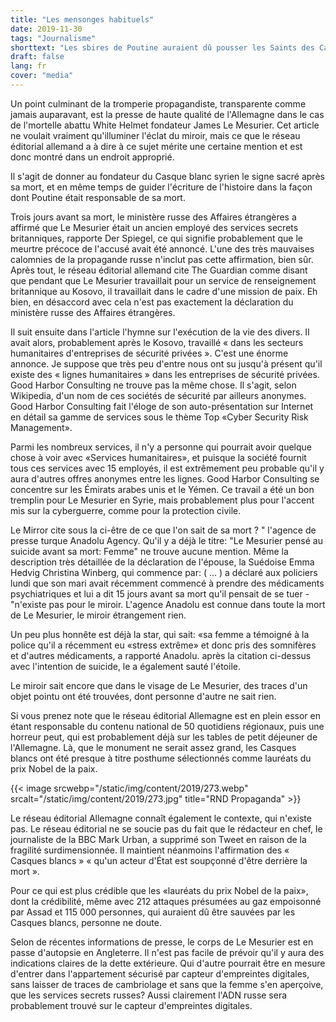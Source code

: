 ```yaml
---
title: "Les mensonges habituels"
date: 2019-11-30
tags: "Journalisme"
shorttext: "Les sbires de Poutine auraient dû pousser les Saints des Casques blancs du balcon."
draft: false
lang: fr
cover: "media"
---
```


Un point culminant de la tromperie propagandiste, transparente comme
jamais auparavant, est la presse de haute qualité de l\'Allemagne dans
le cas de l\'mortelle abattu White Helmet fondateur James Le Mesurier.
Cet article ne voulait vraiment qu\'illuminer l\'éclat du miroir, mais
ce que le réseau éditorial allemand a à dire à ce sujet mérite une
certaine mention et est donc montré dans un endroit approprié.

Il s\'agit de donner au fondateur du Casque blanc syrien le signe sacré
après sa mort, et en même temps de guider l\'écriture de l\'histoire
dans la façon dont Poutine était responsable de sa mort.

Trois jours avant sa mort, le ministère russe des Affaires étrangères a
affirmé que Le Mesurier était un ancien employé des services secrets
britanniques, rapporte Der Spiegel, ce qui signifie probablement que le
meurtre précoce de l\'accusé avait été annoncé. L\'une des très
mauvaises calomnies de la propagande russe n\'inclut pas cette
affirmation, bien sûr. Après tout, le réseau éditorial allemand cite The
Guardian comme disant que pendant que Le Mesurier travaillait pour un
service de renseignement britannique au Kosovo, il travaillait dans le
cadre d\'une mission de paix. Eh bien, en désaccord avec cela n\'est pas
exactement la déclaration du ministère russe des Affaires étrangères.

Il suit ensuite dans l\'article l\'hymne sur l\'exécution de la vie des
divers. Il avait alors, probablement après le Kosovo, travaillé « dans
les secteurs humanitaires d\'entreprises de sécurité privées ». C\'est
une énorme annonce. Je suppose que très peu d\'entre nous ont su
jusqu\'à présent qu\'il existe des « lignes humanitaires » dans les
entreprises de sécurité privées. Good Harbor Consulting ne trouve pas la
même chose. Il s\'agit, selon Wikipedia, d\'un nom de ces sociétés de
sécurité par ailleurs anonymes. Good Harbor Consulting fait l\'éloge de
son auto-présentation sur Internet en détail sa gamme de services sous
le thème Top «Cyber Security Risk Management».

Parmi les nombreux services, il n\'y a personne qui pourrait avoir
quelque chose à voir avec «Services humanitaires», et puisque la société
fournit tous ces services avec 15 employés, il est extrêmement peu
probable qu\'il y aura d\'autres offres anonymes entre les lignes. Good
Harbor Consulting se concentre sur les Émirats arabes unis et le Yémen.
Ce travail a été un bon tremplin pour Le Mesurier en Syrie, mais
probablement plus pour l\'accent mis sur la cyberguerre, comme pour la
protection civile.

Le Mirror cite sous la ci-être de ce que l\'on sait de sa mort ? \"
l\'agence de presse turque Anadolu Agency. Qu\'il y a déjà le titre: "Le
Mesurier pensé au suicide avant sa mort: Femme" ne trouve aucune
mention. Même la description très détaillée de la déclaration de
l\'épouse, la Suédoise Emma Hedvig Christina Winberg, qui commence par:
( ... ) a déclaré aux policiers lundi que son mari avait récemment
commencé à prendre des médicaments psychiatriques et lui a dit 15 jours
avant sa mort qu\'il pensait de se tuer - "n\'existe pas pour le miroir.
L\'agence Anadolu est connue dans toute la mort de Le Mesurier, le
miroir étrangement rien.

Un peu plus honnête est déjà la star, qui sait: «sa femme a témoigné à
la police qu\'il a récemment eu «stress extrême» et donc pris des
somnifères et d\'autres médicaments, a rapporté Anadolu. après la
citation ci-dessus avec l\'intention de suicide, le a également sauté
l\'étoile.

Le miroir sait encore que dans le visage de Le Mesurier, des traces
d\'un objet pointu ont été trouvées, dont personne d\'autre ne sait
rien.

Si vous prenez note que le réseau éditorial Allemagne est en plein essor
en étant responsable du contenu national de 50 quotidiens régionaux,
puis une horreur peut, qui est probablement déjà sur les tables de petit
déjeuner de l\'Allemagne. Là, que le monument ne serait assez grand, les
Casques blancs ont été presque à titre posthume sélectionnés comme
lauréats du prix Nobel de la paix.

{{< image srcwebp="/static/img/content/2019/273.webp" srcalt="/static/img/content/2019/273.jpg" title="RND Propaganda" >}}

Le réseau éditorial Allemagne connaît également le contexte, qui
n\'existe pas. Le réseau éditorial ne se soucie pas du fait que le
rédacteur en chef, le journaliste de la BBC Mark Urban, a supprimé son
Tweet en raison de la fragilité surdimensionnée. Il maintient néanmoins
l\'affirmation des « Casques blancs » « qu\'un acteur d\'État est
soupçonné d\'être derrière la mort ».

Pour ce qui est plus crédible que les «lauréats du prix Nobel de la
paix», dont la crédibilité, même avec 212 attaques présumées au gaz
empoisonné par Assad et 115 000 personnes, qui auraient dû être sauvées
par les Casques blancs, personne ne doute.

Selon de récentes informations de presse, le corps de Le Mesurier est en
passe d\'autopsie en Angleterre. Il n\'est pas facile de prévoir qu\'il
y aura des indications claires de la dette extérieure. Qui d\'autre
pourrait être en mesure d\'entrer dans l\'appartement sécurisé par
capteur d\'empreintes digitales, sans laisser de traces de cambriolage
et sans que la femme s\'en aperçoive, que les services secrets russes?
Aussi clairement l\'ADN russe sera probablement trouvé sur le capteur
d\'empreintes digitales.
